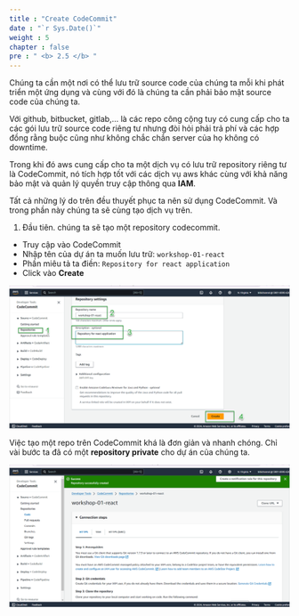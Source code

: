 ```yaml
---
title : "Create CodeCommit"
date : "`r Sys.Date()`"
weight : 5
chapter : false
pre : " <b> 2.5 </b> "
---
```


Chúng ta cần một nơi có thể lưu trữ source code của chúng ta mỗi khi phát triển một ứng dụng và cùng với đó là chúng ta cần phải bảo mật source code của chúng ta.

Với github, bitbucket, gitlab,... là các repo công cộng tuy có cung cấp cho ta các gói lưu trữ source code riêng tư nhưng đòi hỏi phải trả phí và các hợp đồng rằng buộc cũng như không chắc chắn server của họ không có downtime.

Trong khi đó aws cung cấp cho ta một dịch vụ có lưu trữ repository riêng tư là CodeCommit, nó tích hợp tốt với các dịch vụ aws khác cùng với khả năng bảo mật và quản lý quyền truy cập thông qua **IAM**.

Tất cả những lý do trên đều thuyết phục ta nên sử dụng CodeCommit. Và trong phần này chúng ta sẽ cùng tạo dịch vụ trên.

1. Đầu tiên. chúng ta sẽ tạo một repository codecommit.
- Truy cập vào CodeCommit
- Nhập tên của dự án ta muốn lưu trữ: `workshop-01-react`
- Phần miêu tả ta điền: `Repository for react application`
- Click vào **Create**

![IMAGE](/images/2-prerequiste/2.5-createCodeCommit/001-createCodeCommit.png)

Việc tạo một repo trên CodeCommit khá là đơn giản và nhanh chóng. Chỉ vài bước ta đã có một **repository private** cho dự án của chúng ta.

![IMAGE](/images/2-prerequiste/2.5-createCodeCommit/002-createCodeCommit.png)

